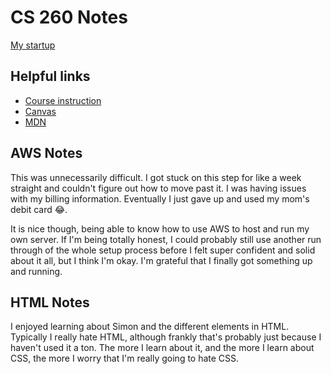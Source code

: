 # CS 260 Notes

[My startup](https://simon.cs260.click)

## Helpful links

- [Course instruction](https://github.com/webprogramming260)
- [Canvas](https://byu.instructure.com)
- [MDN](https://developer.mozilla.org)

## AWS Notes

This was unnecessarily difficult. I got stuck on this step for like a week straight and couldn't figure out how to move past it. I was having issues with my billing information. Eventually I just gave up and used my mom's debit card 😂.

It is nice though, being able to know how to use AWS to host and run my own server. If I'm being totally honest, I could probably still use another run through of the whole setup process before I felt super confident and solid about it all, but I think I'm okay. I'm grateful that I finally got something up and running.

## HTML Notes

I enjoyed learning about Simon and the different elements in HTML. Typically I really hate HTML, although frankly that's probably just because I haven't used it a ton. The more I learn about it, and the more I learn about CSS, the more I worry that I'm really going to hate CSS.
